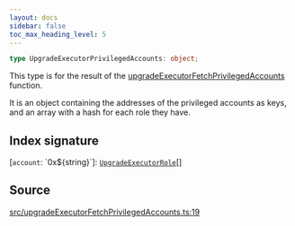 ```yaml
---
layout: docs
sidebar: false
toc_max_heading_level: 5
---
```


```ts
type UpgradeExecutorPrivilegedAccounts: object;
```

This type is for the result of the [upgradeExecutorFetchPrivilegedAccounts](../functions/upgradeExecutorFetchPrivilegedAccounts.md) function.

It is an object containing the addresses of the privileged accounts as keys,
and an array with a hash for each role they have.

## Index signature

 \[`account`: \`0x$\{string\}\`\]: [`UpgradeExecutorRole`](../../upgradeExecutorEncodeFunctionData/type-aliases/UpgradeExecutorRole.md)[]

## Source

[src/upgradeExecutorFetchPrivilegedAccounts.ts:19](https://github.com/OffchainLabs/arbitrum-orbit-sdk/blob/27c24d61cdc7e62a81af29bd04f39d5a3549ecb3/src/upgradeExecutorFetchPrivilegedAccounts.ts#L19)
